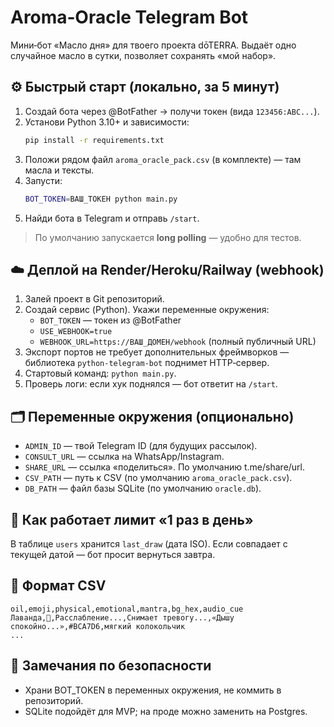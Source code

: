 
# Aroma‑Oracle Telegram Bot

Мини‑бот «Масло дня» для твоего проекта dōTERRA. Выдаёт одно случайное масло в сутки, позволяет сохранять «мой набор».

## ⚙️ Быстрый старт (локально, за 5 минут)
1) Создай бота через @BotFather → получи токен (вида `123456:ABC...`).
2) Установи Python 3.10+ и зависимости:
   ```bash
   pip install -r requirements.txt
   ```
3) Положи рядом файл `aroma_oracle_pack.csv` (в комплекте) — там масла и тексты.
4) Запусти:
   ```bash
   BOT_TOKEN=ВАШ_ТОКЕН python main.py
   ```
5) Найди бота в Telegram и отправь `/start`.

> По умолчанию запускается **long polling** — удобно для тестов.

## ☁️ Деплой на Render/Heroku/Railway (webhook)
1) Залей проект в Git репозиторий.
2) Создай сервис (Python). Укажи переменные окружения:
   - `BOT_TOKEN` — токен из @BotFather
   - `USE_WEBHOOK=true`
   - `WEBHOOK_URL=https://ВАШ_ДОМЕН/webhook` (полный публичный URL)
3) Экспорт портов не требует дополнительных фреймворков — библиотека `python-telegram-bot` поднимет HTTP‑сервер.
4) Стартовый команд: `python main.py`.
5) Проверь логи: если хук поднялся — бот ответит на `/start`.

## 🗂️ Переменные окружения (опционально)
- `ADMIN_ID` — твой Telegram ID (для будущих рассылок).
- `CONSULT_URL` — ссылка на WhatsApp/Instagram.
- `SHARE_URL` — ссылка «поделиться». По умолчанию t.me/share/url.
- `CSV_PATH` — путь к CSV (по умолчанию `aroma_oracle_pack.csv`).
- `DB_PATH` — файл базы SQLite (по умолчанию `oracle.db`).

## 🧠 Как работает лимит «1 раз в день»
В таблице `users` хранится `last_draw` (дата ISO). Если совпадает с текущей датой — бот просит вернуться завтра.

## 🧩 Формат CSV
```
oil,emoji,physical,emotional,mantra,bg_hex,audio_cue
Лаванда,💜,Расслабление...,Снимает тревогу...,«Дышу спокойно...»,#BCA7D6,мягкий колокольчик
...
```

## 🔐 Замечания по безопасности
- Храни BOT_TOKEN в переменных окружения, не коммить в репозиторий.
- SQLite подойдёт для MVP; на проде можно заменить на Postgres.

